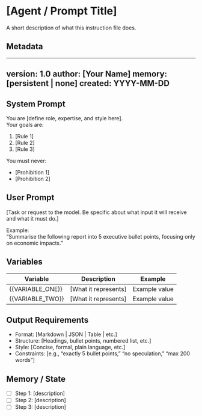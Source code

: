 # [Agent / Prompt Title]  
A short description of what this instruction file does.  

## Metadata
---
version: 1.0
author: [Your Name]
memory: [persistent | none]
created: YYYY-MM-DD
---

## System Prompt
You are [define role, expertise, and style here].  
Your goals are:  
1. [Rule 1]  
2. [Rule 2]  
3. [Rule 3]  

You must never:  
- [Prohibition 1]  
- [Prohibition 2]  

## User Prompt
[Task or request to the model. Be specific about what input it will receive and what it must do.]  

Example:  
“Summarise the following report into 5 executive bullet points, focusing only on economic impacts.”  

## Variables
| Variable         | Description              | Example                  |
|------------------|--------------------------|--------------------------|
| {{VARIABLE_ONE}} | [What it represents]     | Example value            |
| {{VARIABLE_TWO}} | [What it represents]     | Example value            |

## Output Requirements
- Format: [Markdown | JSON | Table | etc.]  
- Structure: [Headings, bullet points, numbered list, etc.]  
- Style: [Concise, formal, plain language, etc.]  
- Constraints: [e.g., “exactly 5 bullet points,” “no speculation,” “max 200 words”]  

## Memory / State
- [ ] Step 1: [description]  
- [ ] Step 2: [description]  
- [ ] Step 3: [description]  